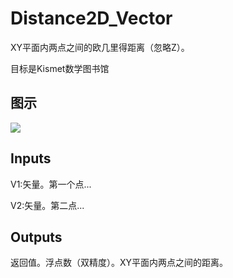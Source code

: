 # Distance2D_Vector

XY平面内两点之间的欧几里得距离（忽略Z）。

目标是Kismet数学图书馆

## 图示

![]($-20221218-19563092.png)

## Inputs

V1:矢量。第一个点...

V2:矢量。第二点...

## Outputs

返回值。浮点数（双精度）。XY平面内两点之间的距离。
